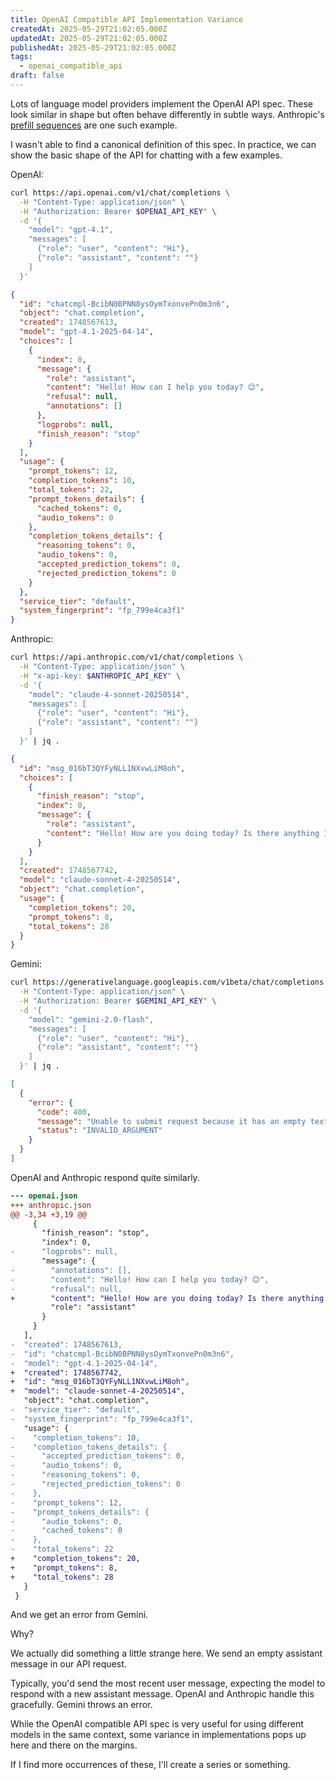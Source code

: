 ```yaml
---
title: OpenAI Compatible API Implementation Variance
createdAt: 2025-05-29T21:02:05.000Z
updatedAt: 2025-05-29T21:02:05.000Z
publishedAt: 2025-05-29T21:02:05.000Z
tags:
  - openai_compatible_api
draft: false
---
```


Lots of language model providers implement the OpenAI API spec.
These look similar in shape but often behave differently in subtle ways.
Anthropic's [prefill sequences](/til/prompting/prefill-and-stop-sequences) are one such example.

I wasn't able to find a canonical definition of this spec.
In practice, we can show the basic shape of the API for chatting with a few examples.

OpenAI:

```sh
curl https://api.openai.com/v1/chat/completions \
  -H "Content-Type: application/json" \
  -H "Authorization: Bearer $OPENAI_API_KEY" \
  -d '{
    "model": "gpt-4.1",
    "messages": [
      {"role": "user", "content": "Hi"},
      {"role": "assistant", "content": ""}
    ]
  }'
```

```json
{
  "id": "chatcmpl-BcibN0BPNN8ysOymTxonvePn0m3n6",
  "object": "chat.completion",
  "created": 1748567613,
  "model": "gpt-4.1-2025-04-14",
  "choices": [
    {
      "index": 0,
      "message": {
        "role": "assistant",
        "content": "Hello! How can I help you today? 😊",
        "refusal": null,
        "annotations": []
      },
      "logprobs": null,
      "finish_reason": "stop"
    }
  ],
  "usage": {
    "prompt_tokens": 12,
    "completion_tokens": 10,
    "total_tokens": 22,
    "prompt_tokens_details": {
      "cached_tokens": 0,
      "audio_tokens": 0
    },
    "completion_tokens_details": {
      "reasoning_tokens": 0,
      "audio_tokens": 0,
      "accepted_prediction_tokens": 0,
      "rejected_prediction_tokens": 0
    }
  },
  "service_tier": "default",
  "system_fingerprint": "fp_799e4ca3f1"
}
```

Anthropic:

```sh
curl https://api.anthropic.com/v1/chat/completions \
  -H "Content-Type: application/json" \
  -H "x-api-key: $ANTHROPIC_API_KEY" \
  -d '{
    "model": "claude-4-sonnet-20250514",
    "messages": [
      {"role": "user", "content": "Hi"},
      {"role": "assistant", "content": ""}
    ]
  }' | jq .
```

```json
{
  "id": "msg_016bT3QYFyNLL1NXvwLiM8oh",
  "choices": [
    {
      "finish_reason": "stop",
      "index": 0,
      "message": {
        "role": "assistant",
        "content": "Hello! How are you doing today? Is there anything I can help you with?"
      }
    }
  ],
  "created": 1748567742,
  "model": "claude-sonnet-4-20250514",
  "object": "chat.completion",
  "usage": {
    "completion_tokens": 20,
    "prompt_tokens": 8,
    "total_tokens": 28
  }
}
```

Gemini:

```sh
curl https://generativelanguage.googleapis.com/v1beta/chat/completions \
  -H "Content-Type: application/json" \
  -H "Authorization: Bearer $GEMINI_API_KEY" \
  -d '{
    "model": "gemini-2.0-flash",
    "messages": [
      {"role": "user", "content": "Hi"},
      {"role": "assistant", "content": ""}
    ]
  }' | jq .
```

```json
[
  {
    "error": {
      "code": 400,
      "message": "Unable to submit request because it has an empty text parameter. Add a value to the parameter and try again. Learn more: https://cloud.google.com/vertex-ai/generative-ai/docs/model-reference/gemini",
      "status": "INVALID_ARGUMENT"
    }
  }
]
```

OpenAI and Anthropic respond quite similarly.

```diff
--- openai.json
+++ anthropic.json
@@ -3,34 +3,19 @@
     {
       "finish_reason": "stop",
       "index": 0,
-      "logprobs": null,
       "message": {
-        "annotations": [],
-        "content": "Hello! How can I help you today? 😊",
-        "refusal": null,
+        "content": "Hello! How are you doing today? Is there anything I can help you with?",
         "role": "assistant"
       }
     }
   ],
-  "created": 1748567613,
-  "id": "chatcmpl-BcibN0BPNN8ysOymTxonvePn0m3n6",
-  "model": "gpt-4.1-2025-04-14",
+  "created": 1748567742,
+  "id": "msg_016bT3QYFyNLL1NXvwLiM8oh",
+  "model": "claude-sonnet-4-20250514",
   "object": "chat.completion",
-  "service_tier": "default",
-  "system_fingerprint": "fp_799e4ca3f1",
   "usage": {
-    "completion_tokens": 10,
-    "completion_tokens_details": {
-      "accepted_prediction_tokens": 0,
-      "audio_tokens": 0,
-      "reasoning_tokens": 0,
-      "rejected_prediction_tokens": 0
-    },
-    "prompt_tokens": 12,
-    "prompt_tokens_details": {
-      "audio_tokens": 0,
-      "cached_tokens": 0
-    },
-    "total_tokens": 22
+    "completion_tokens": 20,
+    "prompt_tokens": 8,
+    "total_tokens": 28
   }
 }
```

And we get an error from Gemini.

Why?

We actually did something a little strange here.
We send an empty assistant message in our API request.

Typically, you'd send the most recent user message, expecting the model to respond with a new assistant message.
OpenAI and Anthropic handle this gracefully.
Gemini throws an error.

While the OpenAI compatible API spec is very useful for using different models in the same context, some variance in implementations pops up here and there on the margins.

If I find more occurrences of these, I'll create a series or something.
